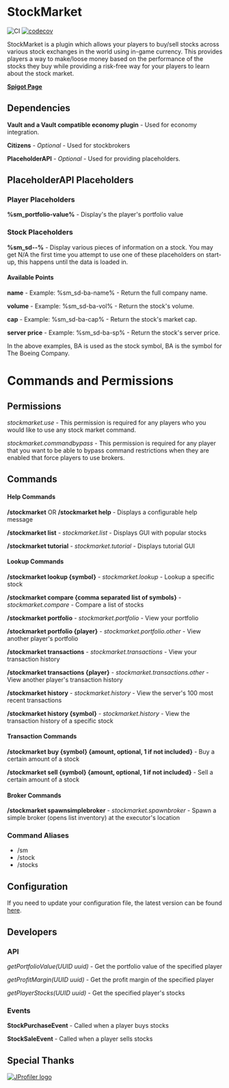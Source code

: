 # StockMarket
![CI](https://github.com/maldahleh/stock-market/workflows/CI/badge.svg)
[![codecov](https://codecov.io/gh/maldahleh/stock-market/branch/main/graph/badge.svg?token=uJi0uupg8u)](https://codecov.io/gh/maldahleh/stock-market)

StockMarket is a plugin which allows your players to buy/sell stocks across various stock exchanges
in the world using in-game currency. This provides players a way to make/loose money based on the
performance of the stocks they buy while providing a risk-free way for your players to learn about
the stock market.

[**Spigot Page**](https://www.spigotmc.org/resources/stockmarket-beta.67766/)

## Dependencies

**Vault and a Vault compatible economy plugin** - Used for economy integration.

**Citizens** - _Optional_ - Used for stockbrokers

**PlaceholderAPI** - _Optional_ - Used for providing placeholders.

## PlaceholderAPI Placeholders

### Player Placeholders

**%sm_portfolio-value%** - Display's the player's portfolio value

### Stock Placeholders

**%sm_sd-<symbol>-<point>%** - Display various pieces of information on a stock. You may get N/A
the first time you attempt to use one of these placeholders on start-up, this happens until the
data is loaded in.

#### Available Points

**name** - Example: %sm_sd-ba-name% - Return the full company name.

**volume** - Example: %sm_sd-ba-vol% - Return the stock's volume.

**cap** - Example: %sm_sd-ba-cap% - Return the stock's market cap.

**server price** - Example: %sm_sd-ba-sp% - Return the stock's server price.

In the above examples, BA is used as the stock symbol, BA is the symbol for The Boeing Company.

# Commands and Permissions

## Permissions

_stockmarket.use_ - This permission is required for any players who you would like to use any stock
market command.

_stockmarket.commandbypass_ - This permission is required for any player that you want to be able to
bypass command restrictions when they are enabled that force players to use brokers.

## Commands

#### Help Commands

**/stockmarket** OR **/stockmarket help** - Displays a configurable help message

**/stockmarket list** - _stockmarket.list_ - Displays GUI with popular stocks

**/stockmarket tutorial** - _stockmarket.tutorial_ - Displays tutorial GUI

#### Lookup Commands

**/stockmarket lookup {symbol}** - _stockmarket.lookup_ - Lookup a specific stock

**/stockmarket compare {comma separated list of symbols}** - _stockmarket.compare_ - Compare a list
of stocks

**/stockmarket portfolio** - _stockmarket.portfolio_ - View your portfolio

**/stockmarket portfolio {player}** - _stockmarket.portfolio.other_ - View another player's
portfolio

**/stockmarket transactions** - _stockmarket.transactions_ - View your transaction history

**/stockmarket transactions {player}** - _stockmarket.transactions.other_ - View another player's
transaction history

**/stockmarket history** - _stockmarket.history_ - View the server's 100 most recent transactions

**/stockmarket history {symbol}** - _stockmarket.history_ - View the transaction history of a
specific stock

#### Transaction Commands

**/stockmarket buy {symbol} {amount, optional, 1 if not included}** - Buy a certain amount of a
stock

**/stockmarket sell {symbol} {amount, optional, 1 if not included}** - Sell a certain amount of a
stock

#### Broker Commands

**/stockmarket spawnsimplebroker** - _stockmarket.spawnbroker_ - Spawn a simple broker
(opens list inventory) at the executor's location

### Command Aliases

- /sm
- /stock
- /stocks

## Configuration

If you need to update your configuration file, the latest version can be found
[here](src/main/resources/config.yml).

## Developers

### API

*getPortfolioValue(UUID uuid)* - Get the portfolio value of the specified player

*getProfitMargin(UUID uuid)* - Get the profit margin of the specified player

*getPlayerStocks(UUID uuid)* - Get the specified player's stocks

### Events

**StockPurchaseEvent** - Called when a player buys stocks

**StockSaleEvent** - Called when a player sells stocks

## Special Thanks

[<img src="https://www.ej-technologies.com/images/product_banners/jprofiler_large.png" alt="JProfiler logo">](https://www.ej-technologies.com/products/jprofiler/overview.html)
